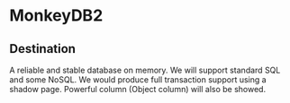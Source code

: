 # MonkeyDB2
## Destination
A reliable and stable database on memory. We will support standard SQL and some NoSQL.
We would produce full transaction support using a shadow page. Powerful column (Object column)
will also be showed.